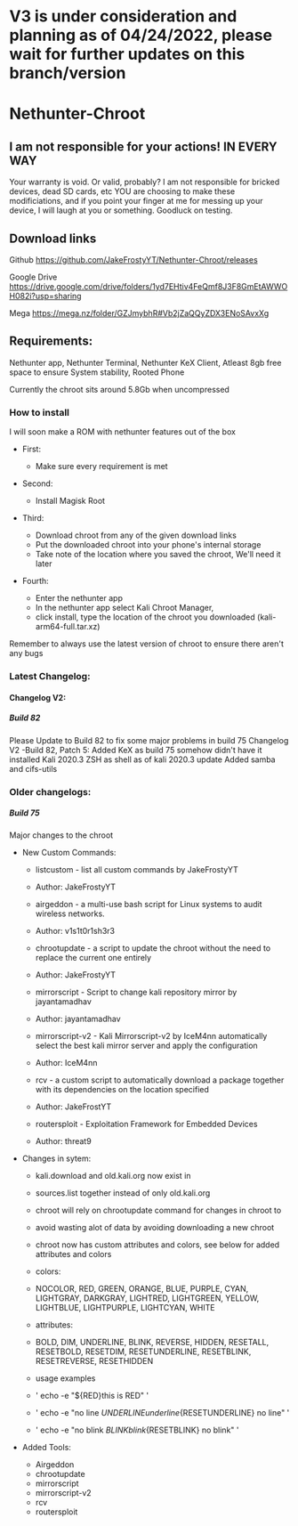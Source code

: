 # V3 is under consideration and planning as of 04/24/2022, please wait for further updates on this branch/version

# Nethunter-Chroot
 ## I am not responsible for your actions! IN EVERY WAY ##
Your warranty is void. Or valid, probably?
I am not responsible for bricked devices, dead SD cards, etc
YOU are choosing to make these modificiations, and if
you point your finger at me for messing up your device, I will laugh at you or something.
Goodluck on testing.

## Download links ##
Github
https://github.com/JakeFrostyYT/Nethunter-Chroot/releases

Google Drive
https://drive.google.com/drive/folders/1yd7EHtiv4FeQmf8J3F8GmEtAWWOH082i?usp=sharing

Mega
https://mega.nz/folder/GZJmybhR#Vb2jZaQQyZDX3ENoSAvxXg

## Requirements: ##
Nethunter app,
Nethunter Terminal,
Nethunter KeX Client,
Atleast 8gb free space to ensure System stability,
Rooted Phone

Currently the chroot sits around 5.8Gb when uncompressed

###      How to install     ###
I will soon make a ROM with nethunter features out of the box

- First:
  - Make sure every requirement is met

- Second:
  - Install Magisk Root

- Third:
  - Download chroot from any of the given download links
  - Put the downloaded chroot into your phone's internal storage
  - Take note of the location where you saved the chroot, We'll need it later

- Fourth:
  - Enter the nethunter app
  - In the nethunter app select Kali Chroot Manager,
  - click install, type the location of the chroot you downloaded (kali-arm64-full.tar.xz)

Remember to always use the latest version of chroot to ensure there aren't any bugs
### Latest Changelog: ###

#### Changelog V2: ####

##### Build 82 #####
Please Update to Build 82 to fix some major problems in build 75
Changelog V2
-Build 82, Patch 5:
Added KeX as build 75 somehow didn't have it installed
Kali 2020.3
ZSH as shell as of kali 2020.3 update
Added samba and cifs-utils

### Older changelogs: ###

##### Build 75 #####
Major changes to the chroot

 - New Custom Commands:

   - listcustom - list all custom commands by JakeFrostyYT
    - Author: JakeFrostyYT

   - airgeddon - a multi-use bash script for Linux systems to audit wireless networks.
    - Author: v1s1t0r1sh3r3

   - chrootupdate - a script to update the chroot without the need to replace the current one entirely
    - Author: JakeFrostyYT

   - mirrorscript - Script to change kali repository mirror by jayantamadhav
    - Author: jayantamadhav

   - mirrorscript-v2 - Kali Mirrorscript-v2 by IceM4nn automatically select the best kali mirror server and apply the configuration
    - Author: IceM4nn

   - rcv - a custom script to automatically download a package together with its dependencies on the location specified
    - Author: JakeFrostYT

   - routersploit - Exploitation Framework for Embedded Devices
    - Author: threat9

- Changes in sytem:

   - kali.download and old.kali.org now exist in
   - sources.list together instead of only old.kali.org

   - chroot will rely on chrootupdate command for changes in chroot to
   - avoid wasting alot of data by avoiding downloading a new chroot

   - chroot now has custom attributes and colors, see below for added attributes and colors

    - colors:
     - NOCOLOR, RED, GREEN, ORANGE, BLUE, PURPLE, CYAN, LIGHTGRAY, DARKGRAY, LIGHTRED, LIGHTGREEN, YELLOW, LIGHTBLUE, LIGHTPURPLE, LIGHTCYAN, WHITE
     - attributes:
     - BOLD, DIM, UNDERLINE, BLINK, REVERSE, HIDDEN, RESETALL, RESETBOLD, RESETDIM, RESETUNDERLINE, RESETBLINK, RESETREVERSE, RESETHIDDEN

     - usage examples
     - ' echo -e "${RED}this is RED" '
     - ' echo -e "no line ${UNDERLINE}underline${RESETUNDERLINE} no line" '
     - ' echo -e "no blink ${BLINK}blink${RESETBLINK} no blink" '

- Added Tools:
  - Airgeddon
  - chrootupdate
  - mirrorscript
  - mirrorscript-v2
  - rcv
  - routersploit
